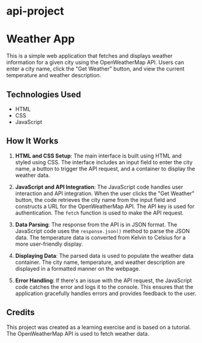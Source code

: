 # api-project

# Weather App

This is a simple web application that fetches and displays weather information for a given city using the OpenWeatherMap API. Users can enter a city name, click the "Get Weather" button, and view the current temperature and weather description.

## Technologies Used

- HTML
- CSS
- JavaScript

## How It Works

1. **HTML and CSS Setup**: The main interface is built using HTML and styled using CSS. The interface includes an input field to enter the city name, a button to trigger the API request, and a container to display the weather data.

2. **JavaScript and API Integration**: The JavaScript code handles user interaction and API integration. When the user clicks the "Get Weather" button, the code retrieves the city name from the input field and constructs a URL for the OpenWeatherMap API. The API key is used for authentication. The `fetch` function is used to make the API request.

3. **Data Parsing**: The response from the API is in JSON format. The JavaScript code uses the `response.json()` method to parse the JSON data. The temperature data is converted from Kelvin to Celsius for a more user-friendly display.

4. **Displaying Data**: The parsed data is used to populate the weather data container. The city name, temperature, and weather description are displayed in a formatted manner on the webpage.

5. **Error Handling**: If there's an issue with the API request, the JavaScript code catches the error and logs it to the console. This ensures that the application gracefully handles errors and provides feedback to the user.


## Credits

This project was created as a learning exercise and is based on a tutorial. The OpenWeatherMap API is used to fetch weather data.
